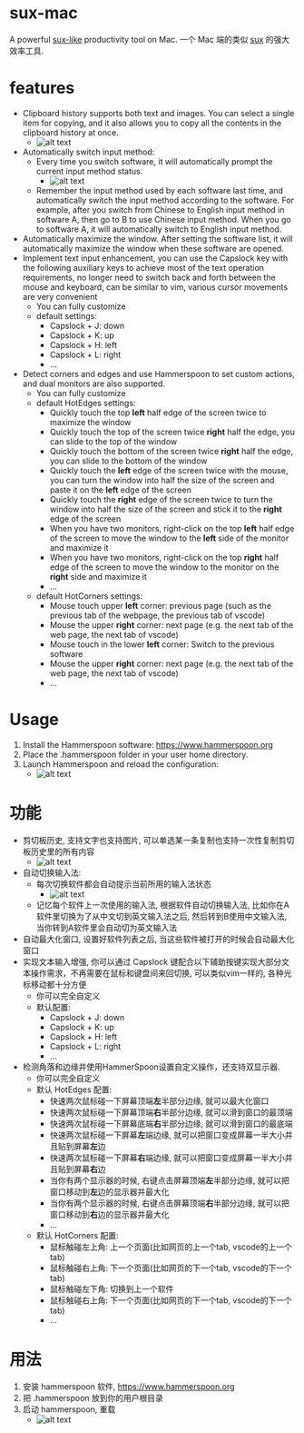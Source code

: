# sux-mac

A powerful [sux-like](https://github.com/no5ix/sux) productivity tool on Mac. 一个 Mac 端的类似 [sux](https://github.com/no5ix/sux) 的强大效率工具.


# features

- Clipboard history supports both text and images. You can select a single item for copying, and it also allows you to copy all the contents in the clipboard history at once. 
    - ![alt text](/img/image-1.png)
- Automatically switch input method:
    - Every time you switch software, it will automatically prompt the current input method status.
        - ![alt text](/img/image-2.png)
    - Remember the input method used by each software last time, and automatically switch the input method according to the software. For example, after you switch from Chinese to English input method in software A, then go to B to use Chinese input method. When you go to software A, it will automatically switch to English input method. 
- Automatically maximize the window. After setting the software list, it will automatically maximize the window when these software are opened.
- Implement text input enhancement, you can use the Capslock key with the following auxiliary keys to achieve most of the text operation requirements, no longer need to switch back and forth between the mouse and keyboard, can be similar to vim, various cursor movements are very convenient
    - You can fully customize
    - default settings: 
        - Capslock + J: down
        - Capslock + K: up
        - Capslock + H: left
        - Capslock + L: right
        - ...
- Detect corners and edges and use Hammerspoon to set custom actions, and dual monitors are also supported.
    - You can fully customize
    - default HotEdges settings:
        - Quickly touch the top  **left**  half edge of the screen twice to maximize the window
        - Quickly touch the top of the screen twice  **right**  half the edge, you can slide to the top of the window
        - Quickly touch the bottom of the screen twice  **right**  half the edge, you can slide to the bottom of the window
        - Quickly touch the **left** edge of the screen twice with the mouse, you can turn the window into half the size of the screen and paste it on the **left** edge of the screen
        - Quickly touch the  **right**  edge of the screen twice to turn the window into half the size of the screen and stick it to the  **right**  edge of the screen
        - When you have two monitors, right-click on the top **left** half edge of the screen to move the window to the **left** side of the monitor and maximize it
        - When you have two monitors, right-click on the top  **right**  half edge of the screen to move the window to the monitor on the  **right**  side and maximize it
        - ...
    - default HotCorners settings:
        - Mouse touch upper **left** corner: previous page (such as the previous tab of the webpage, the previous tab of vscode)
        - Mouse the upper **right** corner: next page (e.g. the next tab of the web page, the next tab of vscode)
        - Mouse touch in the lower **left** corner: Switch to the previous software
        - Mouse the upper **right** corner: next page (e.g. the next tab of the web page, the next tab of vscode)
        - ...


# Usage

1.	Install the Hammerspoon software: https://www.hammerspoon.org
2.	Place the .hammerspoon folder in your user home directory.
3.	Launch Hammerspoon and reload the configuration:
    - ![alt text](/img/image-3.png)


# 功能

- 剪切板历史, 支持文字也支持图片, 可以单选某一条复制也支持一次性复制剪切板历史里的所有内容
    - ![alt text](/img/image-1.png)
- 自动切换输入法: 
    - 每次切换软件都会自动提示当前所用的输入法状态
        - ![alt text](/img/image-2.png)
    - 记忆每个软件上一次使用的输入法, 根据软件自动切换输入法, 比如你在A软件里切换为了从中文切到英文输入法之后, 然后转到B使用中文输入法, 当你转到A软件里会自动切为英文输入法
- 自动最大化窗口, 设置好软件列表之后, 当这些软件被打开的时候会自动最大化窗口
- 实现文本输入增强, 你可以通过 Capslock 键配合以下辅助按键实现大部分文本操作需求，不再需要在鼠标和键盘间来回切换, 可以类似vim一样的, 各种光标移动都十分方便
    - 你可以完全自定义
    - 默认配置: 
        - Capslock + J: down
        - Capslock + K: up
        - Capslock + H: left
        - Capslock + L: right
        - ...
- 检测角落和边缘并使用HammerSpoon设置自定义操作，还支持双显示器.
    - 你可以完全自定义
    - 默认 HotEdges 配置:
        - 快速两次鼠标碰一下屏幕顶端**左**半部分边缘, 就可以最大化窗口
        - 快速两次鼠标碰一下屏幕顶端**右**半部分边缘, 就可以滑到窗口的最顶端
        - 快速两次鼠标碰一下屏幕底端**右**半部分边缘, 就可以滑到窗口的最底端
        - 快速两次鼠标碰一下屏幕**左**端边缘, 就可以把窗口变成屏幕一半大小并且贴到屏幕**左**边
        - 快速两次鼠标碰一下屏幕**右**端边缘, 就可以把窗口变成屏幕一半大小并且贴到屏幕**右**边
        - 当你有两个显示器的时候, 右键点击屏幕顶端**左**半部分边缘, 就可以把窗口移动到**左**边的显示器并最大化
        - 当你有两个显示器的时候, 右键点击屏幕顶端**右**半部分边缘, 就可以把窗口移动到**右**边的显示器并最大化
        - ...
    - 默认 HotCorners 配置:
        - 鼠标触碰左上角: 上一个页面(比如网页的上一个tab, vscode的上一个tab)
        - 鼠标触碰右上角: 下一个页面(比如网页的下一个tab, vscode的下一个tab)
        - 鼠标触碰左下角: 切换到上一个软件
        - 鼠标触碰右上角: 下一个页面(比如网页的下一个tab, vscode的下一个tab)
        - ...



# 用法

1. 安装 hammerspoon 软件, https://www.hammerspoon.org
2. 把 .hammerspoon 放到你的用户根目录
3. 启动 hammerspoon, 重载
    - ![alt text](/img/image-3.png)